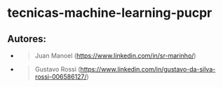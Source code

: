 ﻿# tecnicas-machine-learning-pucpr
## Autores:

- > Juan Manoel (https://www.linkedin.com/in/sr-marinho/)
- > Gustavo Rossi (https://www.linkedin.com/in/gustavo-da-silva-rossi-006586127/)
